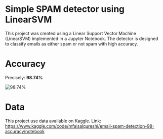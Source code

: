 # Simple SPAM detector using LinearSVM

This project was created using a Linear Support Vector Machine (LinearSVM) implemented in a Jupyter Notebook. 
The detector is designed to classify emails as either spam or not spam with high accuracy.

# Accuracy

Precisely: **98.74%**

![98.74%](https://progress-bar.xyz/99?title=Accuracy)

# Data

This project use data available on Kaggle.
Link: https://www.kaggle.com/code/mfaisalqureshi/email-spam-detection-98-accuracy/notebook